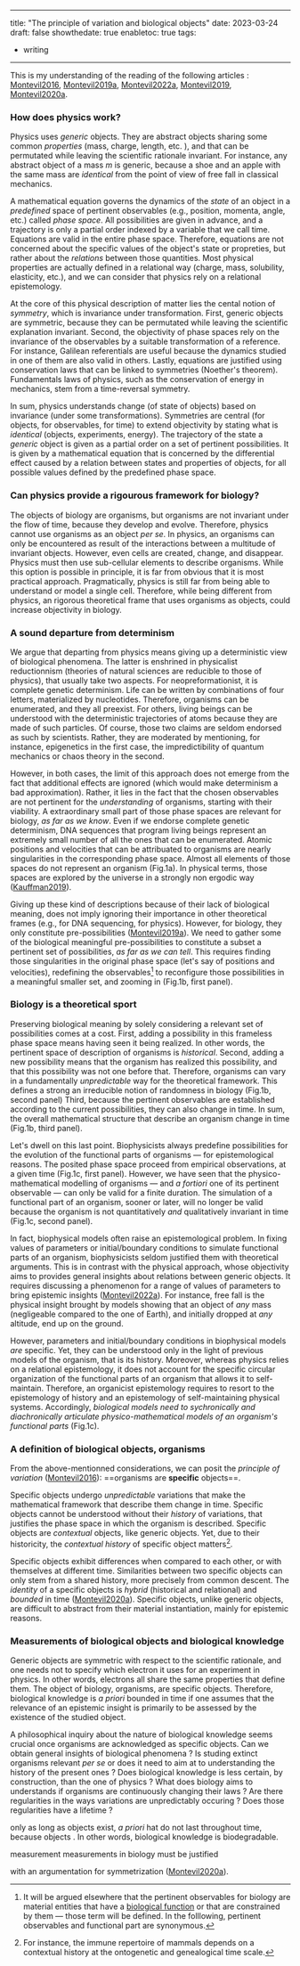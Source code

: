 
---
title: "The principle of variation and biological objects"
date: 2023-03-24
draft: false
showthedate: true
enabletoc: true
tags:
- writing
---

This is my understanding of the reading of the following articles : [Montevil2016](reference/Montevil2016.md), [Montevil2019a](reference/Montevil2019a.md), [Montevil2022a](reference/Montevil2022a.md), [Montevil2019](reference/Montevil2019.md), [Montevil2020a](reference/Montevil2020a.md). 


### How does physics work? 

Physics uses *generic* objects. They are abstract objects sharing some common *properties* (mass, charge, length, etc. ), and that can be permutated while leaving the scientific rationale invariant. For instance, any abstract object of a mass $m$ is generic, because a shoe and an apple with the same mass are *identical* from the point of view of free fall in classical mechanics.

A mathematical equation governs the dynamics of the *state* of an object in a *predefined* space of pertinent observables (e.g., position, momenta, angle, etc.) called *phase space*. All possibilities are given in advance, and a trajectory is only a partial order indexed by a variable that we call time. Equations are valid in the entire phase space. Therefore, equations are not concerned about the specific values of the object's state or propreties, but rather about the *relations* between those quantities. Most physical properties are actually defined in a relational way (charge, mass, solubility, elasticity, etc.), and we can consider that physics rely on a relational epistemology.

At the core of this physical description of matter lies the cental notion of *symmetry*, which is invariance under transformation. First, generic objects are symmetric, because they can be permutated while leaving the scientific explanation invariant. Second, the objectivity of phase spaces rely on the invariance of the observables by a suitable transformation of a reference. For instance, Galilean referentials are useful because the dynamics studied in one of them are also valid in others. Lastly, equations are justified using conservation laws that can be linked to  symmetries (Noether's theorem). Fundamentals laws of physics, such as the conservation of energy in mechanics, stem from a time-reversal symmetry. 

In sum, physics understands change (of state of objects) based on invariance (under some transformations). Symmetries are central (for objects, for observables, for time) to extend objectivity by stating what is *identical* (objects, experiments, energy). The trajectory of the state a *generic* object is given as a partial order on a set of pertinent possibilities. It is given by a mathematical equation that is concerned by the differential effect caused by a relation between states and properties of objects, for all possible values defined by the predefined phase space. 

### Can physics provide a rigourous framework for biology? 

The objects of biology are organisms, but organisms are not invariant under the flow of time, because they develop and evolve. Therefore, physics cannot use organisms as an object *per se*. In physics, an organisms can only be encountered as result of the interactions between a multitude of invariant objects. However, even cells are created, change, and disappear. Physics must then use sub-cellular elements to describe organisms. While this option is possible in principle, it is far from obvious that it is most practical approach. Pragmatically, physics is still far from being able to understand or model a single cell. Therefore, while being different from physics, an rigorous theoretical frame that uses organisms as objects, could increase objectivity in biology. 

### A sound departure from determinism 

We argue that departing from physics means giving up a deterministic view of biological phenomena. The latter is enshrined in physicalist reductionnism (theories of natural sciences are reducible to those of physics), that usually take two aspects. For neopreformationist, it is complete genetic determinism. Life can be written by combinations of four letters, materialized by nucleotides. Therefore, organisms can be enumerated, and they all preexist. For others, living beings can be understood with the deterministic trajectories of atoms because they are made of such particles. Of course, those two claims are seldom endorsed as such by scientists. Rather, they are moderated by mentioning, for instance, epigenetics in the first case, the impredictibility of quantum mechanics or chaos theory in the second. 

However, in both cases, the limit of this approach does not emerge from the fact that additional effects are ignored (which would make determinism a bad approximation). Rather, it lies in the fact that the chosen observables are not pertinent for the *understanding* of organisms, starting with their viability. A extraordinary small part of those phase spaces are relevant for biology, *as far as we know*. Even if we endorse complete genetic determinism, DNA sequences that program living beings represent an extremely small number of all the ones that can be enumerated. Atomic positions and velocities that can be attribuated to organisms are nearly singularities in the corresponding phase space. Almost all elements of those spaces do not represent an organism (Fig.1a). In physical terms, those spaces are explored by the universe in a strongly non ergodic way ([Kauffman2019](reference/Kauffman2019.md)).

Giving up these kind of descriptions because of their lack of biological meaning, does not imply ignoring their importance in other theoretical frames (e.g., for DNA sequencing, for physics). However, for biology, they only constitute pre-possibilities ([Montevil2019a](reference/Montevil2019a.md)). We need to gather some of the biological meaningful pre-possibilities to constitute a subset a pertinent set of possibilities, *as far as we can tell*. This requires finding those singularities in the original phase space (let's say of positions and velocities), redefining the observables[^1] to reconfigure those possibilities in a meaningful smaller set, and zooming in (Fig.1b, first panel). 

### Biology is a theoretical sport

Preserving biological meaning by solely considering a relevant set of possibilities comes at a cost. First, adding a possibility in this frameless phase space means having seen it being realized. In other words, the pertinent space of description of organisms is *historical*. Second, adding a new possibility means that the organism has realized this possibility, and that this possibility was not one before that. Therefore, organisms can vary in a fundamentally *unpredictable* way for the theoretical framework. This defines a strong an irreducible notion of randomness in biology (Fig.1b, second panel) Third, because the pertinent observables are established according to the current possibilities, they can also change in time. In sum, the overall mathematical structure that describe an organism change in time (Fig.1b, third panel). 

Let's dwell on this last point. Biophysicists always predefine possibilities for the evolution of the functional parts of organisms — for epistemological reasons. The posited phase space proceed from empirical observations, at a given time (Fig.1c, first panel). However, we have seen that the physico-mathematical modelling of organisms — and *a fortiori* one of its pertinent observable — can only be valid for a finite duration. The simulation of a functional part of an organism, sooner or later, will no longer be valid because the organism is not quantitatively *and* qualitatively invariant in time (Fig.1c, second panel).

In fact, biophysical models often raise an epistemological problem. In fixing values of parameters or initial/boundary conditions to simulate functional parts of an organism, biophysicists seldom justified them with theoretical arguments. This is in contrast with the physical approach, whose objectivity aims to provides general insights about relations between generic objects. It requires discussing a phenomenon for a range of values of parameters to bring epistemic insights ([Montevil2022a](reference/Montevil2022a.md)). For instance, free fall is the physical insight brought by models showing that an object of *any* mass (negligeable compared to the one of Earth), and initially dropped at *any* altitude, end up on the ground.

However, parameters and initial/boundary conditions in biophysical models *are* specific. Yet, they can be understood only in the light of previous models of the organism, that is its history. Moreover, whereas physics relies on a relational epistemology, it does not account for the specific circular organization of the functional parts of an organism that allows it to self-maintain. Therefore, an organicist epistemology requires to resort to the epistemology of history and an epistemology of self-maintaining physical systems. Accordingly, *biological models need to sychronically and diachronically articulate physico-mathematical models of an organism's functional parts* (Fig.1c). 

### A definition of biological objects, organisms

From the above-mentionned considerations, we can posit the *principle of variation* ([Montevil2016](reference/Montevil2016.md)): ==organisms are **specific** objects==.

Specific objects undergo *unpredictable* variations that make the mathematical framework that describe them change in time. 
Specific objects cannot be understood without their *history* of variations, that justifies the phase space in which the organism is described. 
Specific objects are *contextual* objects, like generic objects. Yet, due to their historicity, the *contextual history* of specific object matters[^2].  

Specific objects exhibit differences when compared to each other, or with themselves at different time. 
Similarities between two specific objects can only stem from a shared history, more precisely from common descent. 
The *identity* of a specific objects is *hybrid* (historical and relational) and *bounded* in time ([Montevil2020a](reference/Montevil2020a.md)). 
Specific objects, unlike generic objects, are difficult to abstract from their material instantiation, mainly for epistemic reasons.

### Measurements of biological objects and biological knowledge

Generic objects are symmetric with respect to the scientific rationale, and one needs not to specify which electron it uses for an experiment in physics. In other words, electrons all share the same properties that define them. The object of biology, organisms, are specific objects. Therefore, biological knowledge is *a priori* bounded in time if one assumes that the relevance of an epistemic insight is primarily to be assessed by the existence of the studied object.

A philosophical inquiry about the nature of biological knowledge seems crucial once organisms are acknowledged as specific objects. Can we obtain general insights of biological phenomena ? Is studing extinct organisms relevant *per se* or does it need to aim at to understanding the history of the present ones ? Does biological knowledge is less certain, by construction, than the one of physics ? What does biology aims to understands if organisms are continuously changing their laws ? Are there regularities in the ways variations are unpredictably occuring ? Does those regularities have a lifetime ?

only as long as objects exist, *a priori* hat do not last throughout time, because objects . In other words, biological knowledge is biodegradable.  

measurement
measurements in biology must be justified

   with an argumentation for symmetrization ([Montevil2020a](reference/Montevil2020a.md)).



[^1]: It will be argued elsewhere that the pertinent observables for biology are material entities that have a [biological function](concept/biological%20function.md) or that are constrained by them — those term will be defined. In the folllowing, pertinent observables and functional part are synonymous. 

[^2]: For instance, the immune repertoire of mammals depends on a contextual history at the ontogenetic and genealogical time scale. 